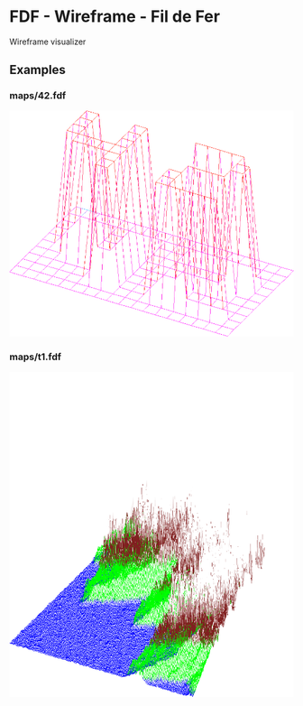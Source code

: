 # FDF - Wireframe - Fil de Fer

Wireframe visualizer

## Examples

### maps/42.fdf

![42.fdf](docs/42.png)

### maps/t1.fdf

![t1.fdf](docs/t1.png)
